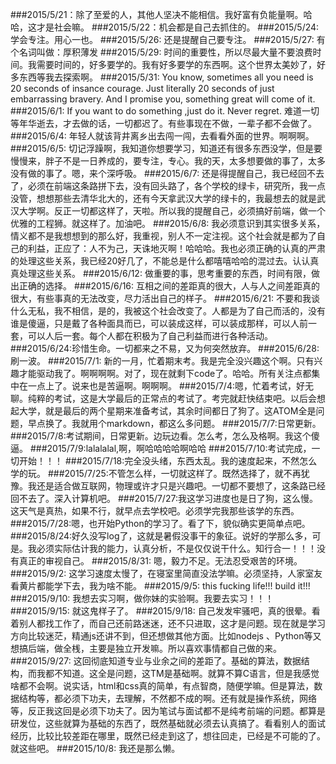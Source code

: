 ###2015/5/21：除了至爱的人，其他人坚决不能相信。我好富有负能量啊。哈哈，这才是社会嘛。
###2015/5/22：机会都是自己去抓住的。
###2015/5/24: 学会专注。用心一也。
###2015/5/26: 还是提醒自己要专注。
###2015/5/27: 有个名词叫做：厚积薄发
###2015/5/29: 时间的重要性，所以尽最大量不要浪费时间。我需要时间的，好多要学的。我有好多要学的东西啊。这个世界太美妙了，好多东西等我去探索啊。
###2015/5/31: You know, sometimes all you need is 20 seconds of insance courage. Just literally 20 seconds of just embarrassing bravery. And I promise you, something great will come of it.
###2015/6/1: If you want to do something ,just do it. Never regret. 难道一切等年华逝去，才去做的话，一切都迟了。有些事现在不做，一辈子都不会做了。
###2015/6/4: 年轻人就该背井离乡出去闯一闯，去看看外面的世界。啊啊啊。
###2015/6/5: 切记浮躁啊，我知道你想要学习，知道还有很多东西没学，但是要慢慢来，胖子不是一日养成的，要专注，专心。我的天，太多想要做的事了，太多没有做的事了。嗯，来个深呼吸。
###2015/6/7: 还是得提醒自己，我已经回不去了，必须在前端这条路拼下去，没有回头路了，各个学校的绿卡，研究所，我一点没管，想想那些去清华北大的，还有今天拿武汉大学的绿卡的，我最想去的就是武汉大学啊。反正一切都这样了，天啦。所以我的提醒自己，必须搞好前端，做一个优雅的工程狮。就这样了。加油吧。
###2015/6/8: 我必须意识到其实很多关系，情义都不是我想想到的那么好，我重视，别人不一定注视。这个社会就是都为了自己的利益，正应了：人不为己，天诛地灭啊！哈哈哈。我也必须正确的认真的严肃的处理这些关系，我已经20好几了，不能总是什么都嘻嘻哈哈的混过去。认认真真处理这些关系。
###2015/6/12: 做重要的事，思考重要的东西，时间有限，做出正确的选择。
###2015/6/16: 互相之间的差距真的很大，人与人之间差距真的很大，有些事真的无法改变，尽力活出自己的样子。
###2015/6/21: 不要和我谈什么无私，我不相信，是的，我被这个社会改变了。人都是为了自己而活的，没有谁是傻逼，只是戴了各种面具而已，可以装成这样，可以装成那样，可以人前一套，可以人后一套。每个人都在积极为了自己利益而进行各种活动。
###2015/6/24:珍惜生命。一切都来之不易，又为何突然放弃。
###2015/6/28:刷一波。
###2015/7/1: 新的一月，忙着期末考。我是完全没兴趣这个啊。只有兴趣才能驱动我了。啊啊啊啊。对了，现在就剩下code了。哈哈。所有关注点都集中在一点上了。说来也是苦逼啊。啊啊啊。
###2015/7/4:嗯，忙着考试，好无聊。纯粹的考试，这是大学最后的正常点的考试了。考完就赶快结束吧。以后会想起大学，就是最后的两个星期来准备考试，其余时间都日了狗了。这ATOM全是问题，早点换了。我就用个markdown，都这么多问题。
###2015/7/7:日常更新。
###2015/7/8:考试期间，日常更新。边玩边看。怎么考，怎么及格啊。我这个傻逼。
###2015/7/9:lalalalal,啊，啊哈哈哈哈啊哈哈
###2015/7/10:考试完成，一切开始！！！
###2015/7/18:完全没头绪，东西太乱。我的速度起来，不然怎么学的玩。
###2015/7/25:不管怎么样，一切就这样了。既然选择了，就不再犹豫。我还是适合做互联网，物理或许才只是兴趣吧。一切都不要想了，这条路已经回不去了。深入计算机吧。
###2015/7/27:我这学习进度也是日了狗，这么慢。这天气是真热，如果不行，就早点去学校吧。必须学完我那些该学的东西。
###2015/7/28:嗯，也开始Python的学习了。看了下，貌似确实更简单点吧。
###2015/8/24:好久没写log了，这就是暑假没事干的象征。说好的学那么多，可是。我必须实际估计我的能力，认真分析，不是仅仅说干什么。知行合一！！！没有真正的审视自己。
###2015/8/31: 嗯，毅力不足。无法忍受艰苦的环境。
###2015/9/2: 这学习速度太慢了，在寝室里简直没法学嘛。必须坚持，人家室友看黄片都能学下去，我为啥不能。
###2015/9/5: this fucking life!!! build it!!!
###2015/9/10: 我想去实习啊，做你妹的实验啊。我要去实习！！！
###2015/9/15: 就这鬼样子了。
###2015/9/18: 自己发发牢骚吧，真的很晕。看着别人都找工作了，而自己还前路迷迷，还不只进取，这才是问题。现在就是学习方向比较迷茫，精通js还讲不到，但还想做其他方面。比如nodejs 、Python等又想搞后端，做全桟，主要是独立开发嘛。所以喜欢事情都自己做的来。
###2015/9/27: 这回彻底知道专业与业余之间的差距了。基础的算法，数据结构，而我都不知道。这全是问题，这TM是基础啊。就算不算C语言，但是我感觉啥都不会啊。说实话，html和css真的简单，有点智商，随便学嘛。但是算法，数据结构等，都必须下功夫，去理解，不然都不成的啊。还有就是操作系统，网络等，反正我这回是必须下功夫了。因为笔试与面试都不是纯考前端的问题。都算是研发位，这些就算为基础的东西了，既然基础就必须去认真搞了。看看别人的面试经历，比较比较差距在哪里，既然已经走到这了，想往回走，已经是不可能的了。就这些吧。
###2015/10/8: 我还是那么懒。
